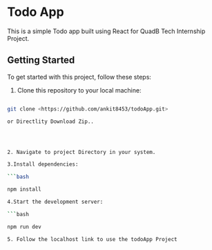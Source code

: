 # Todo App

This is a simple Todo app built using React for QuadB Tech Internship Project.

## Getting Started

To get started with this project, follow these steps:

1. Clone this repository to your local machine:

```bash

git clone <https://github.com/ankit8453/todoApp.git>

or Directlity Download Zip..




2. Navigate to project Directory in your system.

3.Install dependencies:

```bash

npm install

4.Start the development server:

```bash

npm run dev

5. Follow the localhost link to use the todoApp Project



